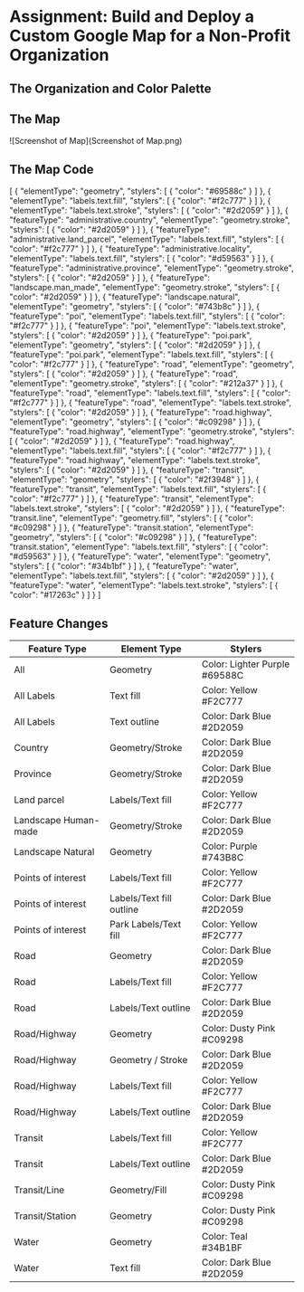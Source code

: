 # Assignment: Build and Deploy a Custom Google Map for a Non-Profit Organization

## The Organization and Color Palette


## The Map

![Screenshot of Map](Screenshot of Map.png)


## The Map Code

[ { "elementType": "geometry", "stylers": [ { "color": "#69588c" } ] }, { "elementType": "labels.text.fill", "stylers": [ { "color": "#f2c777" } ] }, { "elementType": "labels.text.stroke", "stylers": [ { "color": "#2d2059" } ] }, { "featureType": "administrative.country", "elementType": "geometry.stroke", "stylers": [ { "color": "#2d2059" } ] }, { "featureType": "administrative.land_parcel", "elementType": "labels.text.fill", "stylers": [ { "color": "#f2c777" } ] }, { "featureType": "administrative.locality", "elementType": "labels.text.fill", "stylers": [ { "color": "#d59563" } ] }, { "featureType": "administrative.province", "elementType": "geometry.stroke", "stylers": [ { "color": "#2d2059" } ] }, { "featureType": "landscape.man_made", "elementType": "geometry.stroke", "stylers": [ { "color": "#2d2059" } ] }, { "featureType": "landscape.natural", "elementType": "geometry", "stylers": [ { "color": "#743b8c" } ] }, { "featureType": "poi", "elementType": "labels.text.fill", "stylers": [ { "color": "#f2c777" } ] }, { "featureType": "poi", "elementType": "labels.text.stroke", "stylers": [ { "color": "#2d2059" } ] }, { "featureType": "poi.park", "elementType": "geometry", "stylers": [ { "color": "#2d2059" } ] }, { "featureType": "poi.park", "elementType": "labels.text.fill", "stylers": [ { "color": "#f2c777" } ] }, { "featureType": "road", "elementType": "geometry", "stylers": [ { "color": "#2d2059" } ] }, { "featureType": "road", "elementType": "geometry.stroke", "stylers": [ { "color": "#212a37" } ] }, { "featureType": "road", "elementType": "labels.text.fill", "stylers": [ { "color": "#f2c777" } ] }, { "featureType": "road", "elementType": "labels.text.stroke", "stylers": [ { "color": "#2d2059" } ] }, { "featureType": "road.highway", "elementType": "geometry", "stylers": [ { "color": "#c09298" } ] }, { "featureType": "road.highway", "elementType": "geometry.stroke", "stylers": [ { "color": "#2d2059" } ] }, { "featureType": "road.highway", "elementType": "labels.text.fill", "stylers": [ { "color": "#f2c777" } ] }, { "featureType": "road.highway", "elementType": "labels.text.stroke", "stylers": [ { "color": "#2d2059" } ] }, { "featureType": "transit", "elementType": "geometry", "stylers": [ { "color": "#2f3948" } ] }, { "featureType": "transit", "elementType": "labels.text.fill", "stylers": [ { "color": "#f2c777" } ] }, { "featureType": "transit", "elementType": "labels.text.stroke", "stylers": [ { "color": "#2d2059" } ] }, { "featureType": "transit.line", "elementType": "geometry.fill", "stylers": [ { "color": "#c09298" } ] }, { "featureType": "transit.station", "elementType": "geometry", "stylers": [ { "color": "#c09298" } ] }, { "featureType": "transit.station", "elementType": "labels.text.fill", "stylers": [ { "color": "#d59563" } ] }, { "featureType": "water", "elementType": "geometry", "stylers": [ { "color": "#34b1bf" } ] }, { "featureType": "water", "elementType": "labels.text.fill", "stylers": [ { "color": "#2d2059" } ] }, { "featureType": "water", "elementType": "labels.text.stroke", "stylers": [ { "color": "#17263c" } ] } ]

## Feature Changes

| Feature Type | Element Type | Stylers |
|--- | --- | --- |
| All | Geometry | Color: Lighter Purple #69588C |
| All	Labels | Text fill | Color: Yellow #F2C777  |
| All	Labels | Text outline	| Color: Dark Blue #2D2059 |
| Country	| Geometry/Stroke	| Color: Dark Blue #2D2059 |
| Province | Geometry/Stroke |	Color: Dark Blue #2D2059 |
| Land parcel	| Labels/Text fill | Color: Yellow #F2C777 |
| Landscape Human-made |	Geometry/Stroke	| Color: Dark Blue #2D2059 |
| Landscape Natural | Geometry | Color: Purple #743B8C |
| Points of interest |	Labels/Text fill |	Color: Yellow #F2C777 |
| Points of interest |	Labels/Text fill outline | Color: Dark Blue #2D2059 |
| Points of interest | Park	Labels/Text fill | Color: Yellow #F2C777 |
| Road | Geometry |	Color: Dark Blue #2D2059 |
| Road | Labels/Text fill	| Color: Yellow #F2C777 |
| Road |	Labels/Text outline |	Color: Dark Blue #2D2059 |
| Road/Highway | Geometry	| Color: Dusty Pink #C09298 |
| Road/Highway |	Geometry / Stroke |	Color: Dark Blue #2D2059 |
| Road/Highway |	Labels/Text fill |	Color: Yellow #F2C777 |
| Road/Highway |	Labels/Text outline |	Color: Dark Blue #2D2059 |
| Transit |	Labels/Text fill | Color: Yellow #F2C777 |
| Transit |	Labels/Text outline | Color: Dark Blue #2D2059 |
| Transit/Line |	Geometry/Fill	| Color: Dusty Pink #C09298  |
| Transit/Station	| Geometry | Color: Dusty Pink #C09298 |
| Water |	Geometry |	Color: Teal #34B1BF |
| Water |	Text fill |	Color: Dark Blue #2D2059 |
